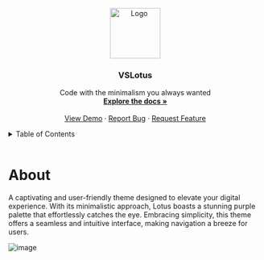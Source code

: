 
<br />
<div align="center">
<a href="#">
<img src="https://media.discordapp.net/attachments/1120670365526540289/1121693510396039208/Lotus.png" alt="Logo" width="100" height="100">
</a>

<h3 align="center">VSLotus</h3>

<p align="center">
Code with the minimalism you always wanted
<br />
<a href="#"><strong>Explore the docs »</strong></a>
<br />
<br />
<a href="#/">View Demo</a>
·
<a href="#/issues">Report Bug</a>
·
<a href="#/issues">Request Feature</a>
</p>
</div>


<details>
<summary>Table of Contents</summary>
<ol>
<li>
<a href="#about">About Lotus</a>
</li>
</ol>
</details>

<br />
<center> <h1 align="left" id="about">About</h1> </center>

A captivating and user-friendly theme designed to elevate your digital experience. With its minimalistic approach, Lotus boasts a stunning purple palette that effortlessly catches the eye. Embracing simplicity, this theme offers a seamless and intuitive interface, making navigation a breeze for users.

![image](https://media.discordapp.net/attachments/1120670365526540289/1121693614918094868/8UtxpIGy-default.png?width=705&height=396)

<br />
